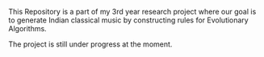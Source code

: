 This Repository is a part of my 3rd year research project where our goal is to generate Indian classical music by constructing rules for Evolutionary Algorithms.

The project is still under progress at the moment.